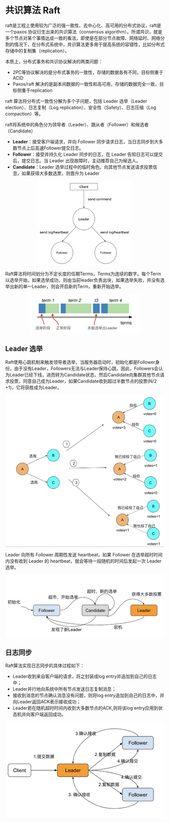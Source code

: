 # 共识算法 Raft

raft是工程上使用较为广泛的强一致性、去中心化、高可用的分布式协议，raft是一个paxos 协议衍生出来的共识算法（consensus algorithm）。所谓共识，就是多个节点对某个事情达成一致的看法，即使是在部分节点故障、网络延时、网络分割的情况下，在分布式系统中，共识算法更多用于提高系统的容错性，比如分布式存储中的复制集（replication）。

本质上，分布式事务和共识协议解决的两类问题：

- 2PC等协议解决的是分布式事务的一致性，存储的数据各有不同，目标侧重于ACID
- Paxos/raft 解决的是副本间数据的一致性和高可用，存储的数据完全一致，目标侧重于replication


raft 算法将分布式一致性分解为多个子问题，包括 Leader 选举（Leader election）、日志复制（Log replication）、安全性（Safety）、日志压缩（Log compaction）等。

raft将系统中的角色分为领导者（Leader）、跟从者（Follower）和候选者（Candidate）

- **Leader**：接受客户端请求，并向 Follower 同步请求日志，当日志同步到大多数节点上后高速Follower提交日志。
- **Follower**：接受并持久化 Leader 同步的日志，在 Leader 告知日志可以提交后，提交日志。当 Leader 出现故障时，主动推荐自己为候选人。
- **Candidate**：Leader 选举过程中的临时角色。向其他节点发送请求投票信息，如果获得大多数选票，则晋升为 Leader

<div  align="center">
	<img src="../assets/raft.png" width = "300"  align=center />
</div>

Raft算法将时间划分为不定长度的任期Terms，Terms为连续的数字。每个Term以选举开始，如果选举成功，则由当前leader负责出块，如果选举失败，并没有选举出新的单一Leader，则会开启新的Term，重新开始选举。

<div  align="center">
	<img src="../assets/raft-term.png" width = "350"  align=center />
</div>

## Leader 选举

Raft使用心跳机制来触发领导者选举，当服务器启动时，初始化都是Follower身份，由于没有Leader，Followers无法与Leader保持心跳，因此，Followers会认为Leader已经下线，进而转为Candidate状态，然后Candidate向集群其他节点请求投票，同意自己成为Leader，如果Candidate收到超过半数节点的投票(N/2 +1)，它将获胜成为Leader。

<div  align="center">
	<img src="../assets/raft-vote.png" width = "500"  align=center />
</div>

Leader 向所有 Follower 周期性发送 heartbeat，如果 Follower 在选举超时时间内没有收到 Leader 的 heartbeat，就会等待一段随机的时间后发起一次 Leader 选举。

<div  align="center">
	<img src="../assets/raft-vote-2.png" width = "500"  align=center />
</div>

## 日志同步

Raft算法实现日志同步的具体过程如下：

- Leader收到来自客户端的请求，将之封装成log entry并追加到自己的日志中；
- Leader并行地向系统中所有节点发送日志复制消息；
- 接收到消息的节点确认消息没有问题，则将log entry追加到自己的日志中，并向Leader返回ACK表示接收成功；
- Leader若在随机超时时间内收到大多数节点的ACK,则将该log entry应用到状态机并向客户端返回成功。

<div  align="center">
	<img src="../assets/raft-log.png" width = "500"  align=center />
</div>

